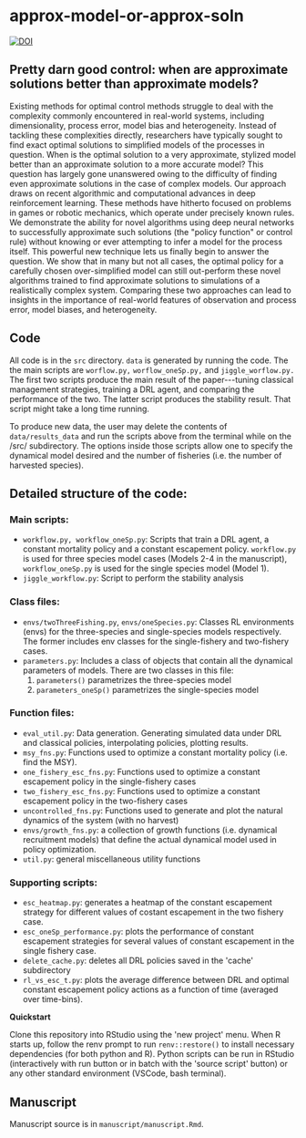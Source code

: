 # approx-model-or-approx-soln



[![DOI](https://zenodo.org/badge/572256056.svg)](https://zenodo.org/badge/latestdoi/572256056) 




## Pretty darn good control: when are approximate solutions better than approximate models?


Existing methods for optimal control methods struggle to deal with the
complexity commonly encountered in real-world systems, including
dimensionality, process error, model bias and heterogeneity.  Instead
of tackling these complexities directly, researchers have typically
sought to find exact optimal solutions to simplified models of the
processes in question. When is the optimal solution to a very
approximate, stylized model better than an approximate solution to a
more accurate model? This question has largely gone unanswered owing
to the difficulty of finding even approximate solutions in the case of
complex models.  Our approach draws on recent algorithmic and
computational advances in deep reinforcement learning. These methods
have hitherto focused on problems in games or robotic mechanics, which
operate under precisely known rules. We demonstrate the ability for
novel algorithms using deep neural networks to successfully
approximate such solutions (the "policy function" or control rule)
without knowing or ever attempting to infer a model for the process
itself. This powerful new technique lets us finally begin to answer
the question. We show that in many but not all cases, the optimal
policy for a carefully chosen over-simplified model can still
out-perform these novel algorithms trained to find approximate
solutions to simulations of a realistically complex system. Comparing
these two approaches can lead to insights in the importance of
real-world features of observation and process error, model biases,
and heterogeneity.

## Code

All code is in the `src` directory. `data` is generated by running the code.
The the main scripts are `worflow.py,` `worflow_oneSp.py,` and `jiggle_worflow.py.`
The first two scripts produce the main result of the paper---tuning classical 
management strategies, training a DRL agent, and comparing the performance of 
the two. The latter script produces the stability result. That script might
take a long time running.

To produce new data, the user may delete the contents of `data/results_data` 
and run the scripts above from the terminal while on the /src/ subdirectory. The 
options inside those scripts allow one to specify the dynamical model desired and 
the number of fisheries (i.e. the number of harvested species).

## Detailed structure of the code: 

### Main scripts:

  + `workflow.py, workflow_oneSp.py`:
    Scripts that train a DRL agent, a constant mortality policy and a constant escapement policy.
    `workflow.py` is used for three species model cases (Models 2-4 in the manuscript),
    `workflow_oneSp.py` is used for the single species model (Model 1).
  + `jiggle_workflow.py`:
    Script to perform the stability analysis

### Class files:

  + `envs/twoThreeFishing.py`, `envs/oneSpecies.py`:
    Classes RL environments (envs) for the three-species and single-species models respectively. The former includes
    env classes for the single-fishery and two-fishery cases.
  + `parameters.py`:
    Includes a class of objects that contain all the dynamical parameters of models. There are two classes in this file:
    1. `parameters()` parametrizes the three-species model
    2. `parameters_oneSp()` parametrizes the single-species model

### Function files:

  + `eval_util.py`: Data generation.
      Generating simulated data under DRL and classical policies, interpolating policies, plotting results.
  + `msy_fns.py`: Functions used to optimize a constant mortality policy (i.e. find the MSY).
  + `one_fishery_esc_fns.py`: Functions used to optimize a constant escapement policy in the single-fishery cases
  + `two_fishery_esc_fns.py`: Functions used to optimize a constant escapement policy in the two-fishery cases
  + `uncontrolled_fns.py`: Functions used to generate and plot the natural dynamics of the system (with no harvest)
  + `envs/growth_fns.py`: a collection of growth functions (i.e. dynamical recruitment models) that define the actual dynamical model used in policy optimization.
  + `util.py`: general miscellaneous utility functions

### Supporting scripts:

  + `esc_heatmap.py`: generates a heatmap of the constant escapement strategy for different
                    values of costant escapement in the two fishery case.
  + `esc_oneSp_performance.py`: plots the performance of constant escapement strategies for
                    several values of constant escapement in the single fishery case.
  + `delete_cache.py`: deletes all DRL policies saved in the 'cache' subdirectory
  + `rl_vs_esc_t.py`: plots the average difference between DRL and optimal constant escapement
                    policy actions as a function of time (averaged over time-bins).

**Quickstart**

Clone this repository into RStudio using the 'new project' menu.  When R starts up, follow the renv prompt to
run `renv::restore()` to install necessary dependencies (for both python and R). Python scripts can
be run in RStudio (interactively with run button or in batch with the 'source script' button) or any
other standard environment (VSCode, bash terminal).  

## Manuscript

Manuscript source is in `manuscript/manuscript.Rmd`.  
